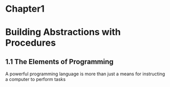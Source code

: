 # Chapter1 

# Building Abstractions with Procedures 



##  1.1 The Elements of Programming



A powerful programming language is more than just a means for instructing a computer to perform tasks 